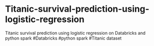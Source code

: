 # Titanic-survival-prediction-using-logistic-regression
Titanic survival prediction using logistic regression on Databricks  and python spark 
#Databricks
#python spark 
#Titanic dataset
